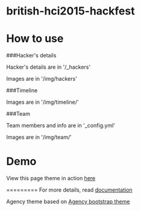british-hci2015-hackfest
====================


# How to use

###Hacker's details

Hacker's details are in '/_hackers'

Images are in '/img/hackers'

###Timeline

Images are in '/img/timeline/'

###Team

Team members and info are in '_config.yml'

Images are in '/img/team/'


# Demo

View this page theme in action [here](http://lincolnsocialcomputing.github.io/british-hci2015-hackfest/)

=========
For more details, read [documentation](http://jekyllrb.com/)

Agency theme based on [Agency bootstrap theme ](http://startbootstrap.com/templates/agency/)
